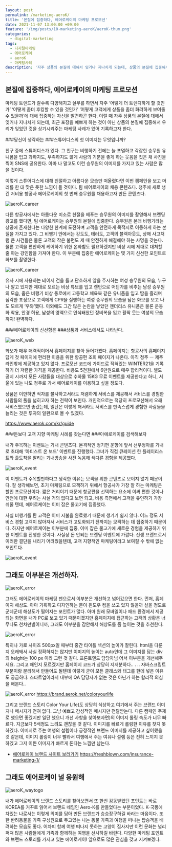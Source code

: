 ```yaml
---
layout: post
permalink: /marketing-aeroK/
title: '본질에 집중하다, 에어로케이의 마케팅 프로모션'
date: 2021-11-07 13:00:00 +09:00
feature: '/img/posts/10-marketing-aeroK/aeroK-thum.png'
categories:
  - digital-marketing
tags:
  - 디지털마케팅
  - 에어로케이
  - aeroK
  - 마케팅사례
description: '자주 상품의 본질에 대해서 잊거나 지나치게 되는데, 상품의 본질에 집중해서 우리가 잊었던 것을 상기시켜주는 마케팅 사례가 있어 기록하고자 한다.'
---
```

## 본질에 집중하다, 에어로케이의 마케팅 프로모션

마케팅 트렌드가 갈수록 다양해지고 실무를 하면서 자주 ‘어떻게 더 트렌디하게 할 것인가’ ‘어떻게 좀더 후킹할 수 있을 것인가’ ‘어떻게 고객에게 상품을 좀더 화려하게 보여줄 수 있을까’에 대해 집중하는 자신을 발견하곤 한다. 이럴 때 자주 상품의 본질에 대해서 잊거나 지나치게 되는데, 최근  포장을 예쁘게 하는 것이 아닌 상품의 본질에 집중해서 우리가 잊었던 것을 상기시켜주는 마케팅 사례가 있어 기록하고자 한다.

###당신이 생각하는
###스튜어디스의 첫 이미지는 무엇입니까?

친구 중에 스튜어디스가 있다. 그 친구는 비행하기 전에는 늘 포멀하고 각잡힌 승무원 유니폼을 입고 과하지도, 부족하지도 않게 사람의 기분을 좋게 하는 웃음을 짓은 채 사진을 찍어 SNS에 공유한다. 아마 나 말고도 이런 승무원의 이미지를 가지고 있는 사람은 많을 것이다.

이렇게 스튜어디스에 대해 친절하고 아름다운 모습만 떠올렸다면 이번 캠페인을 보고 머리를 한 대 맞은 듯한 느낌이 들 것이다. 팀 에어로케이의 채용 콘텐츠다. 청주에 새로 생긴 저비용 항공사 에어로케이의 첫 번째 승무원를 채용하고자 만든 콘텐츠다.

![aeroK_career](/img/posts/10-marketing-aeroK/aeroK_1.png)

다른 항공사에서는 아름다운 미소로 친절을 베푸는 승무원의 이미지를 촬영해서 브랜딩 광고를 했다면, 팀 에어로케이는 승무원의 본질에 집중한다. 승무원은 본래 비행기라는 상공에 존재한다는 다양한 한계에 도전하며 고객을 안전하게 목적지로 이동하게 하는 본질을 가지고 있다. 그 비행기 안에서는 강도도, 테러도, 고객의 블랙아웃도, 상해 사고처럼 큰 사건들은 물론 고객의 작은 불편도 제 때 안전하게 해결해야 하는 사명을 갖는다. 물론 고객을 편안하게 케어하기 위한 온화함도 필요하겠지만 비상 시에 제대로 대처할 줄 아는 강인함을 가져야 한다. 이 부분에 집중한 에어로케이는 몇 가지 신선한 포인트로 화보를 촬영한다.

![aeroK_career](/img/posts/10-marketing-aeroK/aeroK_2.png)

유사 시에 사용하는 테이저 건을 들고 단호하게 앞을 주시하는 여성 승무원의 모습, 누구나 알고 있지만 제대로 모르는 비상 튜브를 입고 랜턴으로 어딘가를 비추는 남성 승무원의 모습, 좁은 비행기 비상 통로에서 고등학교 체육복 같은 유니폼을 입고 땀을 흘리며 심각한 표정으로 고객에게 CPR을 실행하는 여성 승무원의 모습을 담은 화보를 보고 나도 모르게 ‘우와’했다. 이외에도 그간 많은 논란을 낳았던 젠더리스 유니폼은 물론 운동화 착용, 안경 허용, 남성의 영역으로 인식돼왔던 정비복을 입고 활짝 웃는 여성의 모습까지! 완벽하다.

###에어로케이의 신선함은
###상품과 서비스에서도 나타난다.

![aeroK_web](/img/posts/10-marketing-aeroK/aeroK_3.png)

화보가 매우 매력적이어서 홈페이지를 찾아 들어가봤다. 홈페이지는 항공사의 홈페이지답게 첫 페이지에 편리한 이용을 위한 항공편 조회 페이지가 나온다. 아직 청주 ㅡ 제주 라인밖에 제공하고 있지 않다. 프로모션 코드에 가이드로 적혀있는 WINTER21을 기록하기 더 저렴한 가격을 제공한다. 비용도 5천원에서 6만원으로 매우 합리적이다. 별도 공지 시까지 모든 사람들을 대상으로 수하물 15KG 무료 이벤트를 제공한다고 하니, 서울에 있는 나도 청주로 가서 에어로케이를 이용하고 싶을 정도다.

상품은 이만하면 적자를 불사하고서라도 저렴하게 서비스를 제공해서 서비스를 경험한 사람들의 풀을 넓히고자 하는 전략이 보인다. 개인적으로는 적당히 프로모션해서 오래 서비스했으면 좋겠는데, 일단은 이렇게 해서라도 서비스를 만족스럽게 경험한 사람들을 늘리는 것은 투자의 일환으로 볼 수 있겠다.

https://www.aerok.com/kr/guide

###돈보다 고객 지향 마케팅 사례를 찾는다면
###아에로케이를 검색해보자

내가 주목하는 이벤트는 기내 콘텐츠다. 본격적인 정기편 운항에 앞서 선우정아를 기내로 초대해 ‘아티스트 온 보드’ 이벤트를 진행했다. 그녀가 직접 큐레이션 한 플레이리스트와 출도착을 알리는 기내방송을 사전 녹음해 색다른 경험을 제공했다.

![aeroK_event](/img/posts/10-marketing-aeroK/aeroK_4.png)

이 이벤트가 주목할만하다고 생각한 이유는 모객을 위한 콘텐츠로 보이지 않기 때문이다. 잘 생각해보면, 초기 마케팅으로 모객하기 위해서 항공사가 가장 잘 하는 마케팅은 할인 프로모션이다. 짧은 거리이기 때문에 항공편을 선택하는 요소에 이써 편한 것이나 안전에 대한 우려는 사실 거의 없다고 보면 되고, 비용 측면에서 고객을 유인하기 가장 쉬울 텐데, 에어로케이는 이미 잡은 물고기에 집중했다.

사실 비행기를 탄 고객은 이미 지불을 완료했기 때문에 챙기기 쉽지 않다. 어느 정도 서비스 경험 고객이 많아져서 서비스가 고도화되기 전까지는 모객하는 데 집중하기 때문이다. 하지만 에어로케이는 이부분에 집중, 이미 잡은 물고기에 새로운 경험을 제공하기 위한 이벤트를 진행한 것이다. 사실상 돈 안되는 브랜딩 이벤트에 가깝다. 신생 브랜드로서 이러한 결단을 내리기 어려웠을텐데, 고객 지향적인 마케팅이라고 보여질 수 밖에 없는 포인트다.

![aeroK_event](/img/posts/10-marketing-aeroK/aeroK_5.png)

## 그래도 이부분은 개선하자.

![aeroK_error](/img/posts/10-marketing-aeroK/aeroK_6.png)

그래도 에어로케이의 마케팅 팬으로서 이부분은 개선하고 넘어갔으면 한다. 먼저, 홈페이지 해상도. 아마 기획하고 디자인하는 분이 윈도우 컴을 쓰고 있지 않을까 싶을 정도로 군데군데 해상도가 떨어지는 포인트가 많다. 아마 원래 모바일이나 패드 환경에서 제공되는 화면을 내가 PC로 보고 있기 때문이겠지만 홈페이지에 접근하는 고객의 상황은 너무나도 천차만별이니까, 그래도 이부분을 감안해서 해상도를 좀 높이는 것을 추천한다.

![aeroK_error](/img/posts/10-marketing-aeroK/aeroK_7.png)

특히나 가로 사이즈 500px일 때부터 중간 타이틀 섹션의 높이가 잘린다. html을 다룬지 오래돼서 사실 정확하지는 않지만 이미지의 높이는 auto인데 그 이미지를 담는 div의 height는 100	px 이라 그런 것 같다. 프론트엔드 담당자님 어서 이부분을 개선해주세요. 그리고 왜인지 모르겠지만 홈페이지 코드가 상당히 지저분하다.. . .. 자바스크립트 부분이랑 분리해서 만들어도 될텐데 이렇게 굳이 모든 클래스와 태그를 한데 넣은 이유도 궁금하다. 스타트업이라서 내부에 QA 담당자가 없는 것은 아닌가 하는 합리적 의심을 해본다..

![aeroK_error](/img/posts/10-marketing-aeroK/aeroK_8.png)
https://brand.aerok.net/coloryourlife

그리고 브랜드 스토리 Color Your Life(도 상당히 식상하고 여기에서 주는 브랜드 이미지나 메시지가 전혀 없다. 그냥 예쁘고 감성적인 메시지만 전달받는다. 다른 캠페인 주제로 했으면 좋겠지만 일단 했으니 개선 사항을 찾아보자면)의 이미지 롤링 속도가 너무 빠르다. 지금보다 5배정도 느려도 괜찮을 것 같다. 이미지를 빠르게 롤링한 이유를 찾지 못하겠다. 이미지로 주는 여행의 설렘이나 긍정적인 브랜드 이미지를 제공하고 싶어했을 것 같은데, 이미지 롤링이 너무 빨라서 여행에서 주는 여유나 설렘 등은 전혀 느끼지 못하겠고 그저 이쁜 이미지가 빠르게 돈다는 느낌만 남는다.

- [에어로케이 브랜드 사이트 보러가기](https://freshblown.com/insurance-marketing-1/) <https://freshblown.com/insurance-marketing-1/>


## 그래도 에어로케이 널 응원해

![aeroK_waytogo](/img/posts/10-marketing-aeroK/aeroK_9.png)

내가 에어로케이의 브랜드 스토리를 찾아보면서 또 한번 감동받았던 포인트는 바로 KOREA를 거꾸로 읽어서 브랜드 네임인 Aero-K를 만들었다는 부분이었다. K-국뽕에 차있는 나로서는 이렇게 의미를 담아 만든 브랜드가 승승장구하길 바라는 마음이다. 또한 반려동물을 가족 구성원으로 두고있는 나는 동물 가족과 여행을 떠나는 탑승객을 배려하는 모습도 좋다. 어차피 함께 여행 떠나지 못하는 고양이 집사지만 이런 문화는 널리 퍼져 많은 사람들에게 가족과 함께하는 여행을 선사하길 바란다. 다양한 마케팅 포인트와 브랜드 스토리를 가지고 있는 에어로케이! 앞으로도 많은 관심을 갖고 지켜보겠다.
